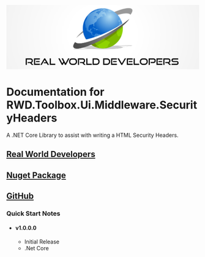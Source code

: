 [![Real World Developers Logo](images/RWDevs-header.jpg)](http://www.realworlddevelopers.com)

Documentation for RWD.Toolbox.Ui.Middleware.SecurityHeaders
==================================
A .NET Core Library to assist with writing a HTML Security Headers.

[Real World Developers](https://www.realworlddevelopers.com)
-----------------------

[Nuget Package](https://www.nuget.org/packages/RWD.Toolboox.Ui.Middleware.SecurityHeaders/)
---------------

[GitHub](https://github.com/RealWorldDevelopers/RWD.Toolboox.Ui.Middleware)
------------------

### Quick Start Notes
* #### v1.0.0.0  
	* Initial Release
	* .Net Core
